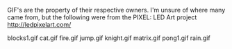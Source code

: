 GIF's are the property of their respective owners. I'm unsure of where many came from, but the following were from the PIXEL: LED Art project
 http://ledpixelart.com/

blocks1.gif
cat.gif
fire.gif
jump.gif
knight.gif
matrix.gif
pong1.gif
rain.gif
